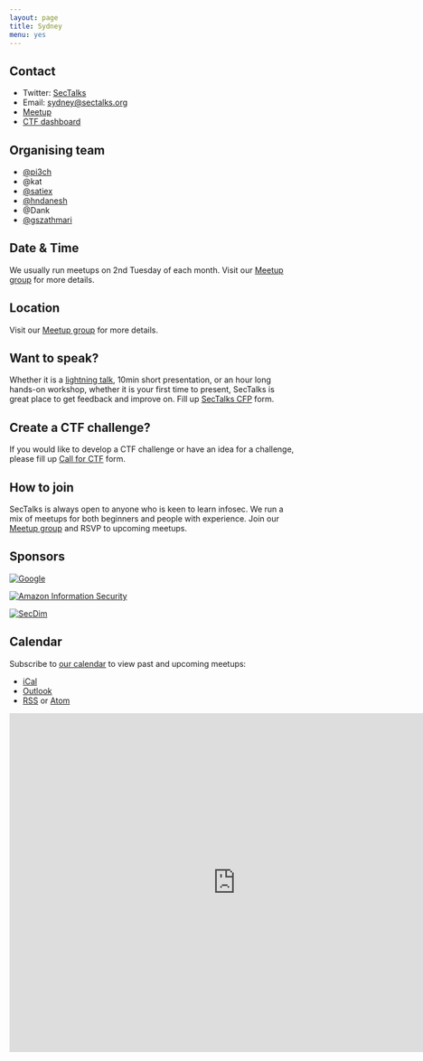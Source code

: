 ```yaml
---
layout: page
title: Sydney
menu: yes
---
```


## Contact

* Twitter: [SecTalks](https://twitter.com/sectalks)
* Email: [sydney@sectalks.org](mailto:sydney@sectalks.org)
* [Meetup](https://meetup.com/sectalks)
* [CTF dashboard](https://ctf.syd.sectalks.org)

## Organising team

* [@pi3ch](https://twitter.com/pi3ch)
* @kat
* [@satiex](https://twitter.com/satiexx)
* [@hndanesh](https://twitter.com/hndanesh)
* @Dank
* [@gszathmari](https://twitter.com/gszathmari)

## Date & Time

We usually run meetups on 2nd Tuesday of each month. Visit our [Meetup group](http://www.meetup.com/SecTalks/) for more details.

## Location

Visit our [Meetup group](http://www.meetup.com/SecTalks/) for more details.

## Want to speak?

Whether it is a [lightning talk](https://en.wikipedia.org/wiki/Lightning_talk), 10min short presentation, or an hour long hands-on workshop, whether it is your first time to present, SecTalks is great place to get feedback and improve on.
Fill up [SecTalks CFP](http://j.mp/sectalkscfp) form.

## Create a CTF challenge?

If you would like to develop a CTF challenge or have an idea for a challenge, please
fill up [Call for CTF](https://bit.ly/sectalksctf) form.

## How to join

SecTalks is always open to anyone who is keen to learn infosec.
We run a mix of meetups for both beginners and people with experience.
Join our [Meetup group](http://www.meetup.com/SecTalks/) and
RSVP to upcoming meetups.

## Sponsors

<a href="https://bit.ly/2IiKrCm"
   title="Google">
    <img src="{{ site.baseurl }}/images/sponsors/google.png"
         alt="Google"
         class="sponsor-med">
</a>

<a href="https://j.mp/3eiTfEC"
   title="Amazon Information Security">
    <img src="{{ site.baseurl }}/images/sponsors/amazon.png"
         alt="Amazon Information Security"
         class="sponsor-med">
</a>

<a href="https://j.mp/1qgPo0a"
   title="SecDim">
    <img src="{{ site.baseurl }}/images/sponsors/secdim.png"
         alt="SecDim"
         class="sponsor-med">
</a>


## Calendar

Subscribe to [our calendar](http://www.meetup.com/SecTalks/events/) to view past and upcoming meetups:

* [iCal](webcal://www.meetup.com/SecTalks/events/ical/)
* [Outlook](http://www.meetup.com/SecTalks/events/ical/)
* [RSS](http://www.meetup.com/SecTalks/events/rss/) or [Atom](http://www.meetup.com/SecTalks/events/atom/)

<iframe src="https://calendar.google.com/calendar/b/3/embed?height=600&amp;wkst=1&amp;bgcolor=%23FFFFFF&amp;src=dgchlqmn2t1tet4f5ruen9aluc5kol6m%40import.calendar.google.com&amp;color=%23875509&amp;ctz=Australia%2FSydney" style="border-width:0" width="800" height="600" frameborder="0" scrolling="no"></iframe>
